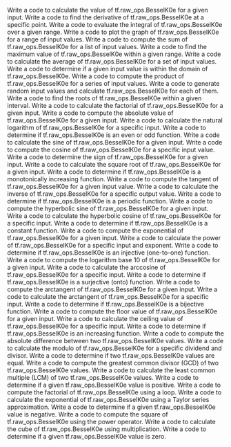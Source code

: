 Write a code to calculate the value of tf.raw_ops.BesselK0e for a given input.
Write a code to find the derivative of tf.raw_ops.BesselK0e at a specific point.
Write a code to evaluate the integral of tf.raw_ops.BesselK0e over a given range.
Write a code to plot the graph of tf.raw_ops.BesselK0e for a range of input values.
Write a code to compute the sum of tf.raw_ops.BesselK0e for a list of input values.
Write a code to find the maximum value of tf.raw_ops.BesselK0e within a given range.
Write a code to calculate the average of tf.raw_ops.BesselK0e for a set of input values.
Write a code to determine if a given input value is within the domain of tf.raw_ops.BesselK0e.
Write a code to compute the product of tf.raw_ops.BesselK0e for a series of input values.
Write a code to generate random input values and calculate tf.raw_ops.BesselK0e for each of them.
Write a code to find the roots of tf.raw_ops.BesselK0e within a given interval.
Write a code to calculate the factorial of tf.raw_ops.BesselK0e for a given input.
Write a code to compute the absolute value of tf.raw_ops.BesselK0e for a given input.
Write a code to calculate the natural logarithm of tf.raw_ops.BesselK0e for a specific input.
Write a code to determine if tf.raw_ops.BesselK0e is an even or odd function.
Write a code to calculate the sine of tf.raw_ops.BesselK0e for a given input.
Write a code to compute the cosine of tf.raw_ops.BesselK0e for a specific input value.
Write a code to determine the sign of tf.raw_ops.BesselK0e for a given input.
Write a code to calculate the square root of tf.raw_ops.BesselK0e for a given input.
Write a code to determine if tf.raw_ops.BesselK0e is a monotonically increasing function.
Write a code to compute the tangent of tf.raw_ops.BesselK0e for a given input value.
Write a code to calculate the inverse of tf.raw_ops.BesselK0e for a specific output value.
Write a code to determine if tf.raw_ops.BesselK0e is a periodic function.
Write a code to compute the hyperbolic sine of tf.raw_ops.BesselK0e for a given input.
Write a code to calculate the hyperbolic cosine of tf.raw_ops.BesselK0e for a specific input.
Write a code to determine if tf.raw_ops.BesselK0e is a constant function.
Write a code to compute the exponential of tf.raw_ops.BesselK0e for a given input.
Write a code to calculate the power of tf.raw_ops.BesselK0e for a specific input and exponent.
Write a code to determine if tf.raw_ops.BesselK0e is an injective (one-to-one) function.
Write a code to compute the logarithm base 10 of tf.raw_ops.BesselK0e for a given input.
Write a code to calculate the arccosine of tf.raw_ops.BesselK0e for a specific input.
Write a code to determine if tf.raw_ops.BesselK0e is a surjective (onto) function.
Write a code to compute the arctangent of tf.raw_ops.BesselK0e for a given input.
Write a code to calculate the arctangent of tf.raw_ops.BesselK0e for a specific input.
Write a code to determine if tf.raw_ops.BesselK0e is a bijective function.
Write a code to compute the floor value of tf.raw_ops.BesselK0e for a given input.
Write a code to calculate the ceiling value of tf.raw_ops.BesselK0e for a specific input.
Write a code to determine if tf.raw_ops.BesselK0e is an increasing function.
Write a code to compute the absolute difference between two tf.raw_ops.BesselK0e values.
Write a code to calculate the modulo of tf.raw_ops.BesselK0e for a specific dividend and divisor.
Write a code to determine if two tf.raw_ops.BesselK0e values are equal.
Write a code to compute the greatest common divisor (GCD) of two tf.raw_ops.BesselK0e values.
Write a code to calculate the least common multiple (LCM) of two tf.raw_ops.BesselK0e values.
Write a code to determine if a given tf.raw_ops.BesselK0e value is positive.
Write a code to compute the factorial of tf.raw_ops.BesselK0e using a loop.
Write a code to calculate the exponential of tf.raw_ops.BesselK0e using a Taylor series approximation.
Write a code to determine if a given tf.raw_ops.BesselK0e value is negative.
Write a code to compute the square of tf.raw_ops.BesselK0e using the power operator.
Write a code to calculate the cube of tf.raw_ops.BesselK0e using multiplication.
Write a code to determine if a given tf.raw_ops.BesselK0e value is zero.